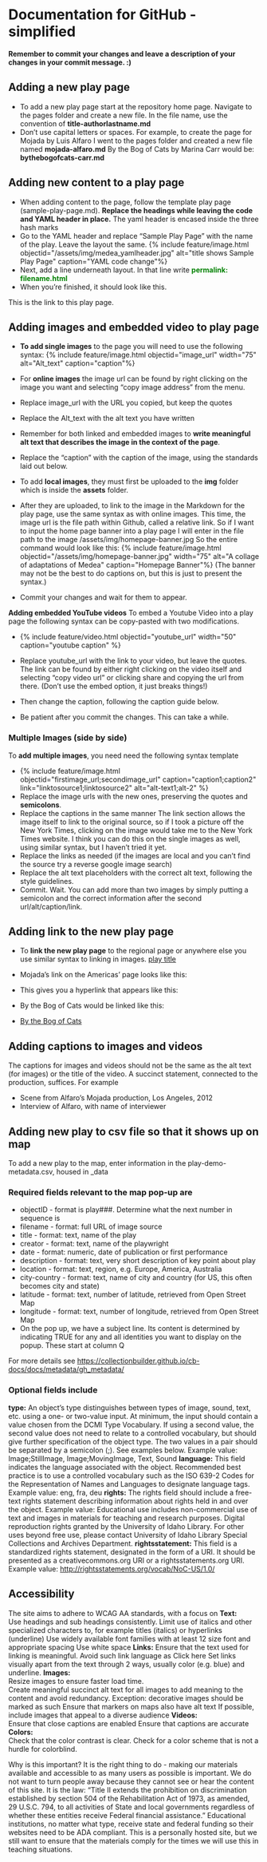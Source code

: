 # Documentation for GitHub  - simplified

**Remember to commit your changes and leave a description of your changes in your commit message. :)**

## Adding a new play page

- To add a new play page start at the repository home page. Navigate to the pages folder and create a new file. In the file name, use the convention of **title-authorlastname.md**
- Don’t use capital letters or spaces. 
For example, to create the page for Mojada by Luis Alfaro I went to the pages folder and created a new file named **mojada-alfaro.md**
By the Bog of Cats by Marina Carr would be: **bythebogofcats-carr.md**

## Adding new content to a play page

- When adding content to the page, follow the template play page (sample-play-page.md). **Replace the headings while leaving the code and YAML header in place.** The yaml header is encased inside the three hash marks
- Go to the YAML header and replace “Sample Play Page” with the name of the play. Leave the layout the same.
{% include feature/image.html objectid="/assets/img/medea_yamlheader.jpg" alt="title shows Sample Play Page" caption="YAML code change"%}
- Next, add a line underneath layout. In that line write <font color="green">**permalink: filename.html**</font>
- When you’re finished, it should look like this. 

This is the link to this play page.


## Adding images and embedded video to play page
- **To add single images** to the page you will need to use the following syntax: 
{% include feature/image.html objectid="image_url" width="75" alt="Alt_text" caption="caption"%}
- For **online images** the image url can be found by right clicking on the image you want and selecting “copy image address” from the menu.

- Replace image_url with the URL you copied, but keep the quotes
- Replace the Alt_text with the alt text you have written
- Remember for both linked and embedded images to **write meaningful alt text that describes the image in the context of the page**.
- Replace the “caption” with the caption of the image, using the standards laid out below.
- To add **local images**, they must first be uploaded to the **img** folder which is inside the **assets** folder. 
- After they are uploaded, to link to the image in the Markdown for the play page, use the same syntax as with online images. 
This time, the image url is the file path within Github, called a relative link. So if I want to input the home page banner into a play page I will enter in the file path to the image
/assets/img/homepage-banner.jpg
So the entire command would look like this: {% include feature/image.html objectid="/assets/img/homepage-banner.jpg" width="75" alt="A collage of adaptations of Medea" caption="Homepage Banner"%}
(The banner may not be the best to do captions on, but this is just to present the syntax.)
- Commit your changes and wait for them to appear. 

**Adding embedded YouTube videos**
To embed a Youtube Video into a play page the following syntax can be copy-pasted with two modifications. 
- {% include feature/video.html objectid="youtube_url" width="50" caption="youtube caption" %}
- Replace youtube_url with the link to your video, but leave the quotes. The link can be found by either right clicking on the video itself and selecting “copy video url” or clicking share and copying the url from there. (Don’t use the embed option, it just breaks things!)
 

- Then change the caption, following the caption guide below.
- Be patient after you commit the changes.  This can take a while.
### Multiple Images (side by side)
To **add multiple images**, you need need the following syntax template 
- {% include feature/image.html objectid="firstimage_url;secondimage_url" caption="caption1;caption2" link="linktosource1;linktosource2" alt="alt-text1;alt-2" %}
- Replace the image urls with the new ones, preserving the quotes and **semicolons**. 
- Replace the captions in the same manner
The link section allows the image itself to link to the original source, so if I took a picture off the New York Times, clicking on the image would take me to the New York Times website. 
I think you can do this on the single images as well, using similar syntax, but I haven’t tried it yet.
- Replace the links as needed (if the images are local and you can’t find the source try a reverse google image search) 
- Replace the alt text placeholders with the correct alt text, following the style guidelines. 
- Commit. Wait. 
You can add more than two images by simply putting a semicolon and the correct information after the second url/alt/caption/link.  
## Adding link to the new play page
- To **link the new play page** to the regional page or anywhere else you use similar syntax to linking in images. 
[play title](filename)
- Mojada’s link on the Americas’ page looks like this: 

- This gives you a hyperlink that appears like this: 

- By the Bog of Cats would be linked like this: 
- [By the Bog of Cats](bythebogofcats-carr)


## Adding captions to images and videos
The captions for images and videos should not be the same as the alt text (for images) or the title of the video.  A succinct statement, connected to the production, suffices.  For example
- Scene from Alfaro’s Mojada production, Los Angeles, 2012
- Interview of Alfaro, with name of interviewer

## Adding new play to csv file so that it shows up on map

To add a new play to the map, enter information in the play-demo-metadata.csv, housed in _data

### Required fields relevant to the map pop-up are
- objectID - format is play###.  Determine what the next number in sequence is
- filename - format:  full URL of image source
- title - format:  text, name of the play
- creator - format:  text, name of the playwright
- date - format:  numeric, date of publication or first performance
- description - format:  text, very short description of key point about play
- location - format:  text, region, e.g. Europe, America, Australia
- city-country - format:  text, name of city and country (for US, this often becomes city and state)
- latitude - format:  text, number of latitude, retrieved from Open Street Map
- longitude - format:  text, number of longitude, retrieved from Open Street Map
- On the pop up, we have a subject line.  Its content is determined by indicating TRUE for any and all identities you want to display on the popup.  These start at column Q

For more details see
https://collectionbuilder.github.io/cb-docs/docs/metadata/gh_metadata/

### Optional fields include
**type:**
An object’s type distinguishes between types of image, sound, text, etc. using a one- or two-value input. At minimum, the input should contain a value chosen from the DCMI Type Vocabulary. If using a second value, the second value does not need to relate to a controlled vocabulary, but should give further specification of the object type. The two values in a pair should be separated by a semicolon (;). See examples below.
Example value: Image;StillImage, Image;MovingImage, Text, Sound
**language:**
This field indicates the language associated with the object. Recommended best practice is to use a controlled vocabulary such as the ISO 639-2 Codes for the Representation of Names and Languages to designate language tags.
Example value: eng, fra, deu
**rights:**
The rights field should include a free-text rights statement describing information about rights held in and over the object.
Example value: Educational use includes non-commercial use of text and images in materials for teaching and research purposes. Digital reproduction rights granted by the University of Idaho Library. For other uses beyond free use, please contact University of Idaho Library Special Collections and Archives Department.
**rightsstatement:**
This field is a standardized rights statement, designated in the form of a URI. It should be presented as a creativecommons.org URI or a rightsstatements.org URI.
Example value: http://rightsstatements.org/vocab/NoC-US/1.0/

## Accessibility
The site aims to adhere to WCAG AA standards, with a focus on 
**Text:**  
Use headings and sub headings consistently.
Limit use of italics and other specialized characters to, for example titles (italics) or hyperlinks (underline)
Use widely available font families with at least 12 size font and appropriate spacing
Use white space
**Links:** 
Ensure that the text used for linking is meaningful.  Avoid such link language as Click here
Set links visually apart from the text through 2 ways, usually color (e.g. blue) and underline.
**Images:**  
Resize images to ensure faster load time.  
Create meaningful succinct alt text for all images to add meaning to the content and avoid redundancy.  Exception:  decorative images should be marked as such
Ensure that markers on maps also have alt text
If possible, include images that appeal to a diverse audience
**Videos:**  
Ensure that close captions are enabled
Ensure that captions are accurate
**Colors:**  
Check that the color contrast is clear.
Check for a color scheme that is not a hurdle for colorblind.

Why is this important?
It is the right thing to do - making our materials available and accessible to as many users as possible is important.  We do not want to turn people away because they cannot see or hear the content of this site.
It is the law:  “Title II extends the prohibition on discrimination established by section 504 of the Rehabilitation Act of 1973, as amended, 29 U.S.C. 794, to all activities of State and local governments regardless of whether these entities receive Federal financial assistance.”  Educational institutions, no matter what type, receive state and federal funding so their websites need to be ADA compliant.  This is a personally hosted site, but we still want to ensure that the materials comply for the times we will use this in teaching situations.


